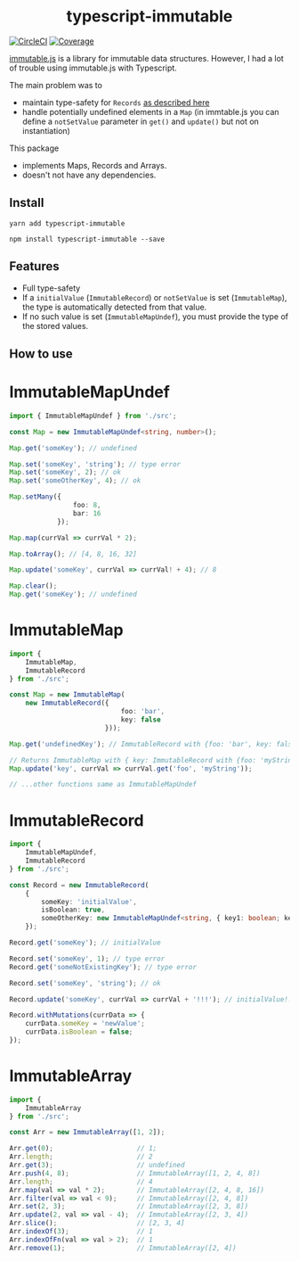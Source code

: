 <h1 align="center">typescript-immutable</h1>

[![CircleCI](https://img.shields.io/circleci/project/github/JohannesLamberts/typescript-immutable/master.svg)](https://circleci.com/gh/JohannesLamberts/typescript-immutable)
[![Coverage](https://img.shields.io/codecov/c/github/JohannesLamberts/typescript-immutable/master.svg)](https://codecov.io/gh/JohannesLamberts/typescript-immutable)

[immutable.js](https://facebook.github.io/immutable-js/) is a library for immutable data structures.
However, I had a lot of trouble using immutable.js with Typescript.

The main problem was to
- maintain type-safety for `Records` [as described here](https://coderwall.com/p/vxk_tg/using-immutable-js-in-typescript)
- handle potentially undefined elements in a `Map`
  (in immtable.js you can define a `notSetValue` parameter in `get()` and `update()` but not on instantiation)

This package
- implements Maps, Records and Arrays.
- doesn't not have any dependencies.

## Install

`yarn add typescript-immutable`

`npm install typescript-immutable --save`

## Features
- Full type-safety
- If a `initialValue` (`ImmutableRecord`) or `notSetValue` is set (`ImmutableMap`), the type is automatically detected from that value.
- If no such value is set (`ImmutableMapUndef`), you must provide the type of the stored values. 

## How to use

# ImmutableMapUndef

```typescript
import { ImmutableMapUndef } from './src';

const Map = new ImmutableMapUndef<string, number>();

Map.get('someKey'); // undefined

Map.set('someKey', 'string'); // type error
Map.set('someKey', 2); // ok
Map.set('someOtherKey', 4); // ok

Map.setMany({
                foo: 8,
                bar: 16
            });

Map.map(currVal => currVal * 2);

Map.toArray(); // [4, 8, 16, 32]

Map.update('someKey', currVal => currVal! + 4); // 8

Map.clear();
Map.get('someKey'); // undefined
```

# ImmutableMap

```typescript
import {
    ImmutableMap,
    ImmutableRecord
} from './src';

const Map = new ImmutableMap(
    new ImmutableRecord({
                            foo: 'bar',
                            key: false
                        }));

Map.get('undefinedKey'); // ImmutableRecord with {foo: 'bar', key: false}

// Returns ImmutableMap with { key: ImmutableRecord with {foo: 'myString', key: false} }
Map.update('key', currVal => currVal.get('foo', 'myString'));

// ...other functions same as ImmutableMapUndef
```

# ImmutableRecord

```typescript
import {
    ImmutableMapUndef,
    ImmutableRecord
} from './src';

const Record = new ImmutableRecord(
    {
        someKey: 'initialValue',
        isBoolean: true,
        someOtherKey: new ImmutableMapUndef<string, { key1: boolean; key2: number; }>()
    });

Record.get('someKey'); // initialValue

Record.set('someKey', 1); // type error
Record.get('someNotExistingKey'); // type error

Record.set('someKey', 'string'); // ok

Record.update('someKey', currVal => currVal + '!!!'); // initialValue!!!

Record.withMutations(currData => {
    currData.someKey = 'newValue';
    currData.isBoolean = false;
});
```

# ImmutableArray

```typescript
import {
    ImmutableArray
} from './src';

const Arr = new ImmutableArray([1, 2]);

Arr.get(0);                     // 1;
Arr.length;                     // 2
Arr.get(3);                     // undefined
Arr.push(4, 8);                 // ImmutableArray([1, 2, 4, 8])
Arr.length;                     // 4
Arr.map(val => val * 2);        // ImmutableArray([2, 4, 8, 16])
Arr.filter(val => val < 9);     // ImmutableArray([2, 4, 8])
Arr.set(2, 3);                  // ImmutableArray([2, 3, 8])
Arr.update(2, val => val - 4);  // ImmutableArray([2, 3, 4])
Arr.slice();                    // [2, 3, 4]
Arr.indexOf(3);                 // 1
Arr.indexOfFn(val => val > 2);  // 1
Arr.remove(1);                  // ImmutableArray([2, 4])
```

